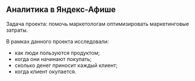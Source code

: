 ## Аналитика в Яндекс-Афише
Задача проекта: помочь маркетологам оптимизировать маркетинговые затраты.

В рамках данного проекта исследовали:
- как люди пользуются продуктом;
- когда они начинают покупать;
- сколько денег приносит каждый клиент;
- когда клиент окупается.
